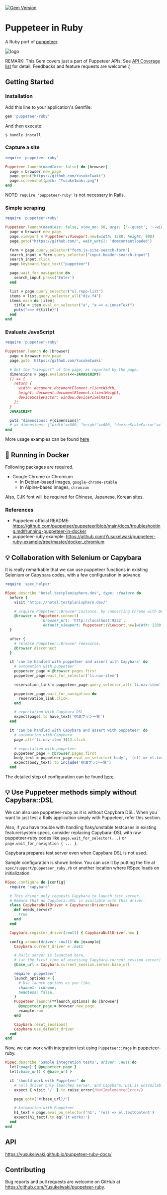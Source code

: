 [![Gem Version](https://badge.fury.io/rb/puppeteer-ruby.svg)](https://badge.fury.io/rb/puppeteer-ruby)

# Puppeteer in Ruby

A Ruby port of [puppeteer](https://pptr.dev/).

![logo](puppeteer-ruby.png)

REMARK: This Gem covers just a part of Puppeteer APIs. See [API Coverage list](./docs/api_coverage.md) for detail. Feedbacks and feature requests are welcome :)

## Getting Started

### Installation

Add this line to your application's Gemfile:

```ruby
gem 'puppeteer-ruby'
```

And then execute:

    $ bundle install

### Capture a site

```ruby
require 'puppeteer-ruby'

Puppeteer.launch(headless: false) do |browser|
  page = browser.new_page
  page.goto("https://github.com/YusukeIwaki")
  page.screenshot(path: "YusukeIwaki.png")
end
```

NOTE: `require 'puppeteer-ruby'` is not necessary in Rails.

### Simple scraping

```ruby
require 'puppeteer-ruby'

Puppeteer.launch(headless: false, slow_mo: 50, args: ['--guest', '--window-size=1280,800']) do |browser|
  page = browser.new_page
  page.viewport = Puppeteer::Viewport.new(width: 1280, height: 800)
  page.goto("https://github.com/", wait_until: 'domcontentloaded')

  form = page.query_selector("form.js-site-search-form")
  search_input = form.query_selector("input.header-search-input")
  search_input.click
  page.keyboard.type_text("puppeteer")

  page.wait_for_navigation do
    search_input.press('Enter')
  end

  list = page.query_selector("ul.repo-list")
  items = list.query_selector_all("div.f4")
  items.each do |item|
    title = item.eval_on_selector("a", "a => a.innerText")
    puts("==> #{title}")
  end
end
```

### Evaluate JavaScript

```ruby
require 'puppeteer-ruby'

Puppeteer.launch do |browser|
  page = browser.new_page
  page.goto 'https://github.com/YusukeIwaki'

  # Get the "viewport" of the page, as reported by the page.
  dimensions = page.evaluate(<<~JAVASCRIPT)
  () => {
    return {
      width: document.documentElement.clientWidth,
      height: document.documentElement.clientHeight,
      deviceScaleFactor: window.devicePixelRatio
    };
  }
  JAVASCRIPT

  puts "dimensions: #{dimensions}"
  # => dimensions: {"width"=>800, "height"=>600, "deviceScaleFactor"=>1}
end
```

More usage examples can be found [here](https://github.com/YusukeIwaki/puppeteer-ruby-example)

## :whale: Running in Docker

Following packages are required.

* Google Chrome or Chromium
  * In Debian-based images, `google-chrome-stable`
  * In Alpine-based images, `chromium`

Also, CJK font will be required for Chinese, Japanese, Korean sites.

### References

* Puppeteer official README: https://github.com/puppeteer/puppeteer/blob/main/docs/troubleshooting.md#running-puppeteer-in-docker
* puppeteer-ruby example: https://github.com/YusukeIwaki/puppeteer-ruby-example/tree/master/docker_chromium

## :bulb: Collaboration with Selenium or Capybara

It is really remarkable that we can use puppeteer functions in existing Selenium or Capybara codes, with a few configuration in advance.

```ruby
require 'spec_helper'

RSpec.describe 'hotel.testplanisphere.dev', type: :feature do
  before {
    visit 'https://hotel.testplanisphere.dev/'

    # acquire Puppeteer::Browser instance, by connecting Chrome with DevTools Protocol.
    @browser = Puppeteer.connect(
                 browser_url: 'http://localhost:9222',
                 default_viewport: Puppeteer::Viewport.new(width: 1280, height: 800))
  }

  after {
    # release Puppeteer::Browser reesource.
    @browser.disconnect
  }

  it 'can be handled with puppeteer and assert with Capybara' do
    # automation with puppeteer
    puppeteer_page = @browser.pages.first
    puppeteer_page.wait_for_selector('li.nav-item')

    reservation_link = puppeteer_page.query_selector_all('li.nav-item')[1]

    puppeteer_page.wait_for_navigation do
      reservation_link.click
    end

    # expectation with Capybara DSL
    expect(page).to have_text('宿泊プラン一覧')
  end

  it 'can be handled with Capybara and assert with puppeteer' do
    # automation with Capybara
    page.all('li.nav-item')[1].click

    # expectation with puppeteer
    puppeteer_page = @browser.pages.first
    body_text = puppeteer_page.eval_on_selector('body', '(el) => el.textContent')
    expect(body_text).to include('宿泊プラン一覧')
  end
```

The detailed step of configuration can be found [here](https://github.com/YusukeIwaki/puppeteer-ruby-example/tree/master/_with_capybara-rspec).

## :bulb: Use Puppeteer methods simply without Capybara::DSL

We can also use puppeteer-ruby as it is without Capybara DSL. When you want to just test a Rails application simply with Puppeteer, refer this section.

Also, if you have trouble with handling flaky/unstable testcases in existing feature/system specs, consider replacing Capybara::DSL with raw puppeteer-ruby codes like `page.wait_for_selector(...)` or `page.wait_for_navigation { ... }`.

Capybara prepares test server even when Capybara DSL is not used.

Sample configuration is shown below. You can use it by putting the file at `spec/support/puppeteer_ruby.rb` or another location where RSpec loads on initialization.

```ruby
RSpec.configure do |config|
  require 'capybara'

  # This driver only requests Capybara to launch test server.
  # Remark that no Capybara::DSL is available with this driver.
  class CapybaraNullDriver < Capybara::Driver::Base
    def needs_server?
      true
    end
  end

  Capybara.register_driver(:null) { CapybaraNullDriver.new }

  config.around(driver: :null) do |example|
    Capybara.current_driver = :null

    # Rails server is launched here,
    # (at the first time of accessing Capybara.current_session.server)
    @base_url = Capybara.current_session.server.base_url

    require 'puppeteer'
    launch_options = {
      # Use launch options as you like.
      channel: :chrome,
      headless: false,
    }
    Puppeteer.launch(**launch_options) do |browser|
      @puppeteer_page = browser.new_page
      example.run
    end

    Capybara.reset_sessions!
    Capybara.use_default_driver
  end
end
```

Now, we can work with integration test using `Puppeteer::Page` in puppeteer-ruby.

```ruby
RSpec.describe 'Sample integration tests', driver: :null do
  let(:page) { @puppeteer_page }
  let(:base_url) { @base_url }

  it 'should work with Puppeteer' do
    # null driver only launches server, and Capybara::DSL is unavailable.
    expect { visit '/' }.to raise_error(/NotImplementedError/)

    page.goto("#{base_url}/")

    # Automation with Puppeteer
    h1_text = page.eval_on_selector('h1', '(el) => el.textContent')
    expect(h1_text).to eq('It works!')
  end
end
```


## API

https://yusukeiwaki.github.io/puppeteer-ruby-docs/

## Contributing

Bug reports and pull requests are welcome on GitHub at https://github.com/YusukeIwaki/puppeteer-ruby.
